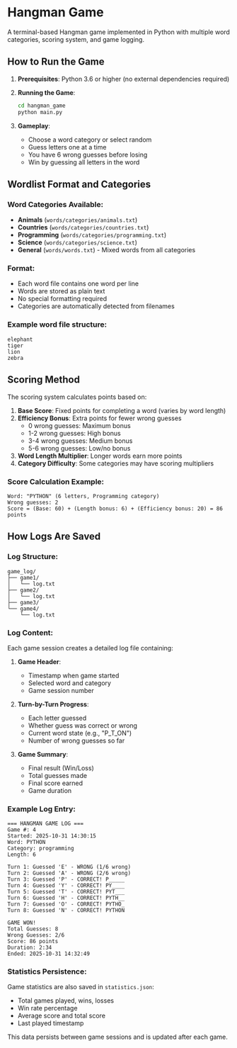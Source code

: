 # Hangman Game

A terminal-based Hangman game implemented in Python with multiple word categories, scoring system, and game logging.

## How to Run the Game

1. **Prerequisites**: Python 3.6 or higher (no external dependencies required)

2. **Running the Game**: 
   ```bash
   cd hangman_game
   python main.py
   ```

3. **Gameplay**:
   - Choose a word category or select random
   - Guess letters one at a time
   - You have 6 wrong guesses before losing
   - Win by guessing all letters in the word

## Wordlist Format and Categories

### Word Categories Available:
- **Animals** (`words/categories/animals.txt`)
- **Countries** (`words/categories/countries.txt`) 
- **Programming** (`words/categories/programming.txt`)
- **Science** (`words/categories/science.txt`)
- **General** (`words/words.txt`) - Mixed words from all categories

### Format:
- Each word file contains one word per line
- Words are stored as plain text
- No special formatting required
- Categories are automatically detected from filenames

### Example word file structure:
```
elephant
tiger
lion
zebra
```

## Scoring Method

The scoring system calculates points based on:

1. **Base Score**: Fixed points for completing a word (varies by word length)
2. **Efficiency Bonus**: Extra points for fewer wrong guesses
   - 0 wrong guesses: Maximum bonus
   - 1-2 wrong guesses: High bonus  
   - 3-4 wrong guesses: Medium bonus
   - 5-6 wrong guesses: Low/no bonus
3. **Word Length Multiplier**: Longer words earn more points
4. **Category Difficulty**: Some categories may have scoring multipliers

### Score Calculation Example:
```
Word: "PYTHON" (6 letters, Programming category)
Wrong guesses: 2
Score = (Base: 60) + (Length bonus: 6) + (Efficiency bonus: 20) = 86 points
```

## How Logs Are Saved

### Log Structure:
```
game_log/
├── game1/
│   └── log.txt
├── game2/ 
│   └── log.txt
├── game3/
└── game4/
    └── log.txt
```

### Log Content:
Each game session creates a detailed log file containing:

1. **Game Header**: 
   - Timestamp when game started
   - Selected word and category
   - Game session number

2. **Turn-by-Turn Progress**:
   - Each letter guessed
   - Whether guess was correct or wrong
   - Current word state (e.g., "P_T_ON")
   - Number of wrong guesses so far

3. **Game Summary**:
   - Final result (Win/Loss)
   - Total guesses made
   - Final score earned
   - Game duration

### Example Log Entry:
```
=== HANGMAN GAME LOG ===
Game #: 4
Started: 2025-10-31 14:30:15
Word: PYTHON
Category: programming
Length: 6

Turn 1: Guessed 'E' - WRONG (1/6 wrong)
Turn 2: Guessed 'A' - WRONG (2/6 wrong)  
Turn 3: Guessed 'P' - CORRECT! P_____
Turn 4: Guessed 'Y' - CORRECT! PY____
Turn 5: Guessed 'T' - CORRECT! PYT___
Turn 6: Guessed 'H' - CORRECT! PYTH__
Turn 7: Guessed 'O' - CORRECT! PYTHO_
Turn 8: Guessed 'N' - CORRECT! PYTHON

GAME WON!
Total Guesses: 8
Wrong Guesses: 2/6
Score: 86 points
Duration: 2:34
Ended: 2025-10-31 14:32:49
```

### Statistics Persistence:
Game statistics are also saved in `statistics.json`:
- Total games played, wins, losses
- Win rate percentage
- Average score and total score
- Last played timestamp

This data persists between game sessions and is updated after each game.